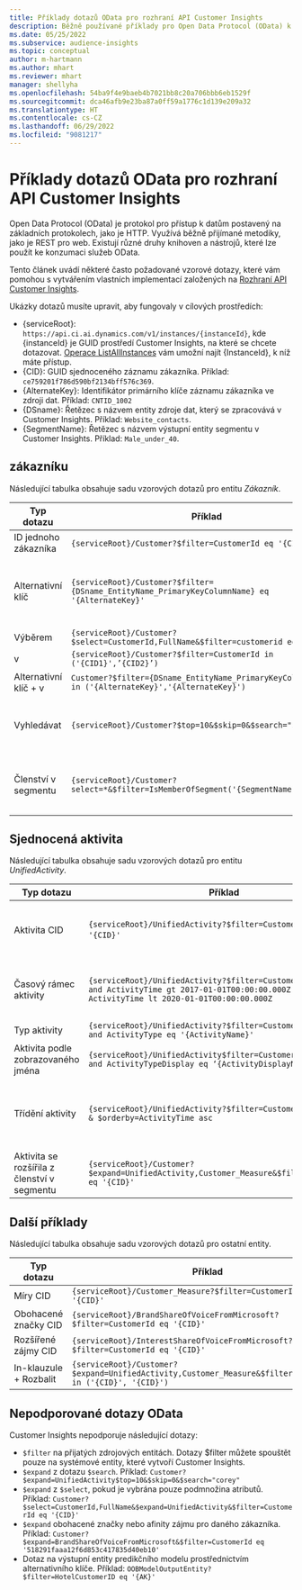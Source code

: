 ```yaml
---
title: Příklady dotazů OData pro rozhraní API Customer Insights
description: Běžně používané příklady pro Open Data Protocol (OData) k dotazování rozhraní API Customer Insights za účelem kontroly dat.
ms.date: 05/25/2022
ms.subservice: audience-insights
ms.topic: conceptual
author: m-hartmann
ms.author: mhart
ms.reviewer: mhart
manager: shellyha
ms.openlocfilehash: 54ba9f4e9baeb4b7021bb8c20a706bbb6eb1529f
ms.sourcegitcommit: dca46afb9e23ba87a0ff59a1776c1d139e209a32
ms.translationtype: HT
ms.contentlocale: cs-CZ
ms.lasthandoff: 06/29/2022
ms.locfileid: "9081217"
---
```

# <a name="odata-query-examples-for-customer-insights-apis"></a>Příklady dotazů OData pro rozhraní API Customer Insights

Open Data Protocol (OData) je protokol pro přístup k datům postavený na základních protokolech, jako je HTTP. Využívá běžně přijímané metodiky, jako je REST pro web. Existují různé druhy knihoven a nástrojů, které lze použít ke konzumaci služeb OData.

Tento článek uvádí některé často požadované vzorové dotazy, které vám pomohou s vytvářením vlastních implementací založených na [Rozhraní API Customer Insights](apis.md).

Ukázky dotazů musíte upravit, aby fungovaly v cílových prostředích: 

- {serviceRoot}: `https://api.ci.ai.dynamics.com/v1/instances/{instanceId}`, kde {instanceId} je GUID prostředí Customer Insights, na které se chcete dotazovat. [Operace ListAllInstances](https://developer.ci.ai.dynamics.com/api-details#api=CustomerInsights&operation=Get-all-instances) vám umožní najít {InstanceId}, k níž máte přístup.
- {CID}: GUID sjednoceného záznamu zákazníka. Příklad: `ce759201f786d590bf2134bff576c369`.
- {AlternateKey}: Identifikátor primárního klíče záznamu zákazníka ve zdroji dat. Příklad: `CNTID_1002`
- {DSname}: Řetězec s názvem entity zdroje dat, který se zpracovává v Customer Insights. Příklad: `Website_contacts`.
- {SegmentName}: Řetězec s názvem výstupní entity segmentu v Customer Insights. Příklad: `Male_under_40`.

## <a name="customer"></a>zákazníku

Následující tabulka obsahuje sadu vzorových dotazů pro entitu *Zákazník*.

|Typ dotazu |Příklad  | Poznámka:  |
|---------|---------|---------|
|ID jednoho zákazníka     | `{serviceRoot}/Customer?$filter=CustomerId eq '{CID}'`          |  |
|Alternativní klíč    | `{serviceRoot}/Customer?$filter={DSname_EntityName_PrimaryKeyColumnName} eq '{AlternateKey}'`         |  Alternativní klíče přetrvávají ve sjednocené entitě zákazníka       |
|Výběrem   | `{serviceRoot}/Customer?$select=CustomerId,FullName&$filter=customerid eq '1'`        |         |
|v    | `{serviceRoot}/Customer?$filter=CustomerId in ('{CID1}',’{CID2}’)`        |         |
|Alternativní klíč + v   | `Customer?$filter={DSname_EntityName_PrimaryKeyColumnName} in ('{AlternateKey}','{AlternateKey}')`         |         |
|Vyhledávat  | `{serviceRoot}/Customer?$top=10&$skip=0&$search="string"`        |   Vrátí 10 nejlepších výsledků pro hledaný řetězec      |
|Členství v segmentu  | `{serviceRoot}/Customer?select=*&$filter=IsMemberOfSegment('{SegmentName}')&$top=10`     | Vrátí přednastavený počet řádků z entity segmentace.      |

## <a name="unified-activity"></a>Sjednocená aktivita

Následující tabulka obsahuje sadu vzorových dotazů pro entitu *UnifiedActivity*.

|Typ dotazu |Příklad  | Poznámka:  |
|---------|---------|---------|
|Aktivita CID     | `{serviceRoot}/UnifiedActivity?$filter=CustomerId eq '{CID}'`          | Vypisuje aktivity konkrétního profilu zákazníka |
|Časový rámec aktivity    | `{serviceRoot}/UnifiedActivity?$filter=CustomerId eq '{CID}' and ActivityTime gt 2017-01-01T00:00:00.000Z and ActivityTime lt 2020-01-01T00:00:00.000Z`     |  Aktivity zákaznického profilu v časovém rámci       |
|Typ aktivity    |   `{serviceRoot}/UnifiedActivity?$filter=CustomerId eq '{CID}' and ActivityType eq '{ActivityName}'`        |         |
|Aktivita podle zobrazovaného jména     | `{serviceRoot}/UnifiedActivity$filter=CustomerId eq ‘{CID}’ and ActivityTypeDisplay eq ‘{ActivityDisplayName}’`        | |
|Třídění aktivity    | `{serviceRoot}/UnifiedActivity?$filter=CustomerId eq ‘{CID}’ & $orderby=ActivityTime asc`     |  Řazení aktivit ve vzestupném nebo sestupném pořadí       |
|Aktivita se rozšířila z členství v segmentu  |   `{serviceRoot}/Customer?$expand=UnifiedActivity,Customer_Measure&$filter=CustomerId eq '{CID}'`     |         |

## <a name="other-examples"></a>Další příklady

Následující tabulka obsahuje sadu vzorových dotazů pro ostatní entity.

|Typ dotazu |Příklad  | Poznámka:  |
|---------|---------|---------|
|Míry CID    | `{serviceRoot}/Customer_Measure?$filter=CustomerId eq '{CID}'`          |  |
|Obohacené značky CID    | `{serviceRoot}/BrandShareOfVoiceFromMicrosoft?$filter=CustomerId eq '{CID}'`  |       |
|Rozšířené zájmy CID    |   `{serviceRoot}/InterestShareOfVoiceFromMicrosoft?$filter=CustomerId eq '{CID}'`       |         |
|In-klauzule + Rozbalit     | `{serviceRoot}/Customer?$expand=UnifiedActivity,Customer_Measure&$filter=CustomerId in ('{CID}', '{CID}')`         | |

## <a name="not-supported-odata-queries"></a>Nepodporované dotazy OData

Customer Insights nepodporuje následující dotazy:

- `$filter` na přijatých zdrojových entitách. Dotazy $filter můžete spouštět pouze na systémové entity, které vytvoří Customer Insights.
- `$expand` z dotazu `$search`. Příklad: `Customer?$expand=UnifiedActivity$top=10&$skip=0&$search="corey"`
- `$expand` z `$select`, pokud je vybrána pouze podmnožina atributů. Příklad: `Customer?$select=CustomerId,FullName&$expand=UnifiedActivity&$filter=CustomerId eq '{CID}'`
- `$expand` obohacené značky nebo afinity zájmu pro daného zákazníka. Příklad: `Customer?$expand=BrandShareOfVoiceFromMicrosoft&$filter=CustomerId eq '518291faaa12f6d853c417835d40eb10'`
- Dotaz na výstupní entity predikčního modelu prostřednictvím alternativního klíče. Příklad: `OOBModelOutputEntity?$filter=HotelCustomerID eq '{AK}'`
